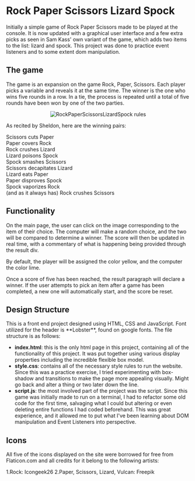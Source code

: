 # Rock Paper Scissors Lizard Spock

Initially a simple game of Rock Paper Scissors made to be played at the console. It is now updated with a graphical user interface and a few extra picks as seen in Sam Kass' own variant of the game, which adds two items to the list: lizard and spock. This project was done to practice event listeners and to some extent dom manipulation.

## The game

The game is an expansion on the game Rock, Paper, Scissors. Each player picks a variable and reveals it at the same time. The winner is the one who wins five rounds in a row. In a tie, the process is repeated until a total of five rounds have been won by one of the two parties.

<p align="center"> <img src="https://static.wikia.nocookie.net/bigbangtheory/images/7/7d/RPSLS.png/revision/latest/scale-to-width-down/180?cb=20120822205915"
     alt="RockPaperScissorsLizardSpock rules"> </p>

As recited by Sheldon, here are the winning pairs:

Scissors cuts Paper <br>
Paper covers Rock <br>
Rock crushes Lizard <br>
Lizard poisons Spock <br>
Spock smashes Scissors <br>
Scissors decapitates Lizard <br>
Lizard eats Paper <br>
Paper disproves Spock <br>
Spock vaporizes Rock <br>
(and as it always has) Rock crushes Scissors <br>

## Functionality

 <p>On the main page, the user can click on the image corresponding to the item of their choice. The computer will make a random choice, and the two will be compared to determine a winner. The score will then be updated in real time, with a commentary of what is happening being provided through the result div.</p>
 <p>By default, the player will be assigned the color yellow, and the computer the color lime.</p>
 <p>Once a score of five has been reached, the result paragraph will declare a winner. If the user attempts to pick an item after a game has been completed, a new one will automatically start, and the score be reset.</p>

## Design Structure

<p>This is a front end project designed using HTML, CSS and JavaScript. Font utilized for the header is **Lobster**, found on google fonts. The file structure is as follows:</p>

+ **index.html**: this is the only html page in this project, containing all of the functionality of this project. It was put together using various display properties including the incredible flexible box model. 
+ **style.css**: contains all of the necessary style rules to run the website. Since this was a practice exercise, I tried experimenting with box-shadow and transitions to make the page more appealing visually. Might go back and alter a thing or two later down the line.
+ **script.js**: the most involved part of the project was the script. Since this game was initially made to run on a terminal, I had to refactor some old code for the first time, salvaging what I could but altering or even deleting entire functions I had coded beforehand. This was great experience, and it allowed me to put what I've been learning about DOM manipulation and Event Listeners into perspective.

## Icons
<p>
All five of the icons displayed on the site were borrowed for free from Flaticon.com and all credits for it belong to the following artists: </p>
1.Rock: Icongeek26
2.Paper, Scissors, Lizard, Vulcan: Freepik
